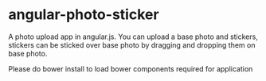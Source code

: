 # angular-photo-sticker

A photo upload app in angular.js. You can upload a base photo and stickers, stickers can be sticked over base photo by dragging and dropping them on base photo.

Please do bower install to load bower components required for application